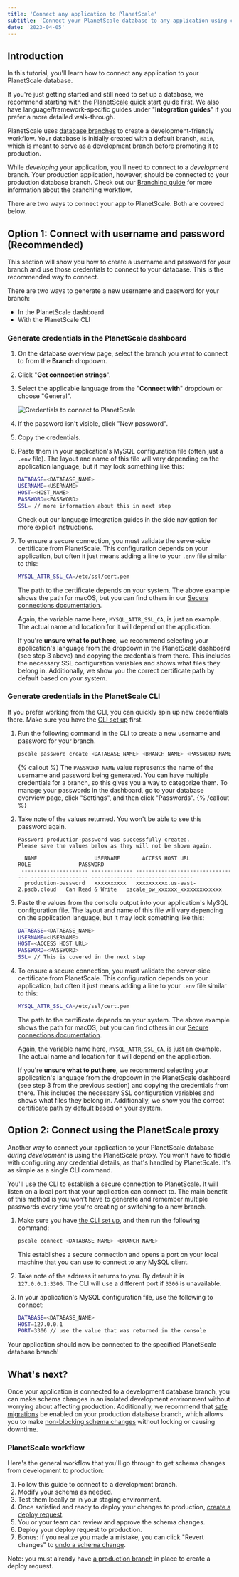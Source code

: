 ```yaml
---
title: 'Connect any application to PlanetScale'
subtitle: 'Connect your PlanetScale database to any application using connection strings or the PlanetScale proxy'
date: '2023-04-05'
---
```


## Introduction

In this tutorial, you'll learn how to connect any application to your PlanetScale database.

If you're just getting started and still need to set up a database, we recommend starting with the [PlanetScale quick start guide](/docs/tutorials/planetscale-quick-start-guide) first. We also have language/framework-specific guides under "**Integration guides**" if you prefer a more detailed walk-through.

PlanetScale uses [database branches](/docs/concepts/branching) to create a development-friendly workflow. Your database is initially created with a default branch, `main`, which is meant to serve as a development branch before promoting it to production.

While _developing_ your application, you'll need to connect to a _development_ branch. Your production application, however, should be connected to your production database branch. Check out our [Branching guide](/docs/concepts/branching) for more information about the branching workflow.

There are two ways to connect your app to PlanetScale. Both are covered below.

## Option 1: Connect with username and password (Recommended)

This section will show you how to create a username and password for your branch and use those credentials to connect to your database. This is the recommended way to connect.

There are two ways to generate a new username and password for your branch:

- In the PlanetScale dashboard
- With the PlanetScale CLI

### Generate credentials in the PlanetScale dashboard

1. On the database overview page, select the branch you want to connect to from the **Branch** dropdown.
2. Click "**Get connection strings**".
3. Select the applicable language from the "**Connect with**" dropdown or choose "General".

   ![Credentials to connect to PlanetScale](/assets/docs/tutorials/connect-any-application/credentials.png?v2)

4. If the password isn't visible, click "New password".
5. Copy the credentials.
6. Paste them in your application's MySQL configuration file (often just a `.env` file). The layout and name of this file will vary depending on the application language, but it may look something like this:

   ```bash
   DATABASE=<DATABASE_NAME>
   USERNAME=<USERNAME>
   HOST=<HOST_NAME>
   PASSWORD=<PASSWORD>
   SSL= // more information about this in next step
   ```

   Check out our language integration guides in the side navigation for more explicit instructions.

7. To ensure a secure connection, you must validate the server-side certificate from PlanetScale. This configuration depends on your application, but often it just means adding a line to your `.env` file similar to this:

   ```bash
   MYSQL_ATTR_SSL_CA=/etc/ssl/cert.pem
   ```

   The path to the certificate depends on your system. The above example shows the path for macOS, but you can find others in our [Secure connections documentation](/docs/concepts/secure-connections#ca-root-configuration).

   Again, the variable name here, `MYSQL_ATTR_SSL_CA`, is just an example. The actual name and location for it will depend on the application.

   If you're **unsure what to put here**, we recommend selecting your application's language from the dropdown in the PlanetScale dashboard (see step 3 above) and copying the credentials from there. This includes the necessary SSL configuration variables and shows what files they belong in. Additionally, we show you the correct certificate path by default based on your system.

### Generate credentials in the PlanetScale CLI

If you prefer working from the CLI, you can quickly spin up new credentials there. Make sure you have the [CLI set up](/docs/concepts/planetscale-environment-setup) first.

1. Run the following command in the CLI to create a new username and password for your branch.

   ```bash
   pscale password create <DATABASE_NAME> <BRANCH_NAME> <PASSWORD_NAME>
   ```

   {% callout %}
   The `PASSWORD_NAME` value represents the name of the username and password being generated. You can have multiple credentials for a branch, so this gives you a way to categorize them. To manage your passwords in the dashboard, go to your database overview page, click "Settings", and then click "Passwords".
   {% /callout %}

2. Take note of the values returned. You won't be able to see this password again.

   ```
   Password production-password was successfully created.
   Please save the values below as they will not be shown again.

     NAME                  USERNAME       ACCESS HOST URL                     ROLE               PASSWORD
    --------------------- ------------- --------------------------------- ------------------ --------------------------------
     production-password   xxxxxxxxxx   xxxxxxxxxx.us-east-2.psdb.cloud   Can Read & Write   pscale_pw_xxxxxx_xxxxxxxxxxxxx
   ```

3. Paste the values from the console output into your application's MySQL configuration file. The layout and name of this file will vary depending on the application language, but it may look something like this:

   ```bash
   DATABASE=<DATABASE_NAME>
   USERNAME=<USERNAME>
   HOST=<ACCESS HOST URL>
   PASSWORD=<PASSWORD>
   SSL= // This is covered in the next step
   ```

4. To ensure a secure connection, you must validate the server-side certificate from PlanetScale. This configuration depends on your application, but often it just means adding a line to your `.env` file similar to this:

   ```bash
   MYSQL_ATTR_SSL_CA=/etc/ssl/cert.pem
   ```

   The path to the certificate depends on your system. The above example shows the path for macOS, but you can find others in our [Secure connections documentation](/docs/concepts/secure-connections#ca-root-configuration).

   Again, the variable name here, `MYSQL_ATTR_SSL_CA`, is just an example. The actual name and location for it will depend on the application.

   If you're **unsure what to put here**, we recommend selecting your application's language from the dropdown in the PlanetScale dashboard (see step 3 from the previous section) and copying the credentials from there. This includes the necessary SSL configuration variables and shows what files they belong in. Additionally, we show you the correct certificate path by default based on your system.

## Option 2: Connect using the PlanetScale proxy

Another way to connect your application to your PlanetScale database _during development_ is using the PlanetScale proxy. You won't have to fiddle with configuring any credential details, as that's handled by PlanetScale. It's as simple as a single CLI command.

You'll use the CLI to establish a secure connection to PlanetScale. It will listen on a local port that your application can connect to. The main benefit of this method is you won't have to generate and remember multiple passwords every time you're creating or switching to a new branch.

1. Make sure you have [the CLI set up](/docs/concepts/planetscale-environment-setup), and then run the following command:

   ```bash
   pscale connect <DATABASE_NAME> <BRANCH_NAME>
   ```

   This establishes a secure connection and opens a port on your local machine that you can use to connect to any MySQL client.

2. Take note of the address it returns to you. By default it is `127.0.0.1:3306`. The CLI will use a different port if `3306` is unavailable.

3. In your application's MySQL configuration file, use the following to connect:

   ```bash
   DATABASE=<DATABASE_NAME>
   HOST=127.0.0.1
   PORT=3306 // use the value that was returned in the console
   ```

Your application should now be connected to the specified PlanetScale database branch!

## What's next?

Once your application is connected to a development database branch, you can make schema changes in an isolated development environment without worrying about affecting production. Additionally, we recommend that [safe migrations](/docs/concepts/safe-migrations) be enabled on your production database branch, which allows you to make [non-blocking schema changes](/docs/concepts/nonblocking-schema-changes) without locking or causing downtime.

### PlanetScale workflow

Here's the general workflow that you'll go through to get schema changes from development to production:

1. Follow this guide to connect to a development branch.
2. Modify your schema as needed.
3. Test them locally or in your staging environment.
4. Once satisfied and ready to deploy your changes to production, [create a deploy request](/docs/concepts/deploy-requests).
5. You or your team can review and approve the schema changes.
6. Deploy your deploy request to production.
7. Bonus: If you realize you made a mistake, you can click "Revert changes" to [undo a schema change](/docs/concepts/deploy-requests#revert-a-schema-change).

Note: you must already have [a production branch](/docs/concepts/branching#promote-a-branch-to-production) in place to create a deploy request.
